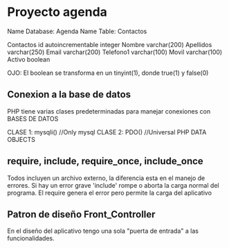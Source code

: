 # Proyecto agenda

Name Database: Agenda
Name Table: Contactos

Contactos
id autoincrementable integer
Nombre varchar(200)
Apellidos varchar(250)
Email varchar(200)
Telefono1 varchar(100)
Movil varchar(100)
Activo boolean

OJO: El boolean se transforma en un tinyint(1), donde true(1) y false(0)

## Conexion a la base de datos

PHP tiene varias clases predeterminadas para manejar conexiones con BASES DE DATOS

CLASE 1: mysqli() //Only mysql
CLASE 2: PDO() //Universal PHP DATA OBJECTS

## require, include, require_once, include_once

Todos incluyen un archivo externo, la diferencia esta en el manejo de errores. Si hay un error grave 'include' rompe o aborta la carga normal del programa.
El require genera el error pero permite la carga del aplicativo

## Patron de diseño Front_Controller

En el diseño del aplicativo tengo una sola "puerta de entrada" a las funcionalidades.
